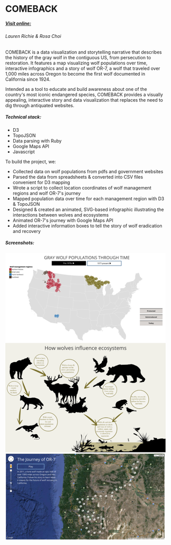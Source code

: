 # COMEBACK
##### [Visit online:](http://graywolfstory.com/)

###### Lauren Richie & Rosa Choi

COMEBACK is a data visualization and storytelling narrative that describes the history of the gray wolf in the contiguous US, from persecution to restoration. It features a map visualizing wolf populations over time, interactive infographics and a story of wolf OR-7, a wolf that traveled over 1,000 miles across Oregon to become the first wolf documented in California since 1924.

Intended as a tool to educate and build awareness about one of the country's most iconic endangered species, COMEBACK provides a visually appealing, interactive story and data visualization that replaces the need to dig through antiquated websites.

##### Technical stack:
  - D3
  - TopoJSON
  - Data parsing with Ruby
  - Google Maps API
  - Javascript

To build the project, we:
  - Collected data on wolf populations from pdfs and government websites
  - Parsed the data from spreadsheets & converted into CSV files convenient for D3 mapping
  - Wrote a script to collect location coordinates of wolf management regions and wolf OR-7's journey
  - Mapped population data over time for each management region with D3 & TopoJSON
  - Designed & created an animated, SVG-based infographic illustrating the interactions between wolves and ecosystems
  - Animated OR-7's journey with Google Maps API
  - Added interactive information boxes to tell the story of wolf eradication and recovery
  
##### Screenshots:

![D3 wolf population map](img/d3-screenshot.png)
![Animated SVG infographic](img/infographic-screenshot.png)
![OR-7 journey map](img/or7-screenshot.png)